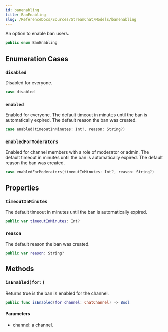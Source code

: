```yaml
---
id: banenabling 
title: BanEnabling
slug: /ReferenceDocs/Sources/StreamChat/Models/banenabling
---
```


An option to enable ban users.

``` swift
public enum BanEnabling 
```

## Enumeration Cases

### `disabled`

Disabled for everyone.

``` swift
case disabled
```

### `enabled`

Enabled for everyone.
The default timeout in minutes until the ban is automatically expired.
The default reason the ban was created.

``` swift
case enabled(timeoutInMinutes: Int?, reason: String?)
```

### `enabledForModerators`

Enabled for channel members with a role of moderator or admin.
The default timeout in minutes until the ban is automatically expired.
The default reason the ban was created.

``` swift
case enabledForModerators(timeoutInMinutes: Int?, reason: String?)
```

## Properties

### `timeoutInMinutes`

The default timeout in minutes until the ban is automatically expired.

``` swift
public var timeoutInMinutes: Int? 
```

### `reason`

The default reason the ban was created.

``` swift
public var reason: String? 
```

## Methods

### `isEnabled(for:)`

Returns true is the ban is enabled for the channel.

``` swift
public func isEnabled(for channel: ChatChannel) -> Bool 
```

#### Parameters

  - channel: a channel.
